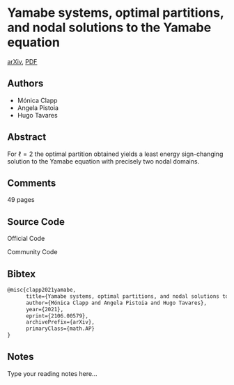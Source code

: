 
# Yamabe systems, optimal partitions, and nodal solutions to the Yamabe equation

[arXiv](https://arxiv.org/abs/2106.0579), [PDF](https://arxiv.org/pdf/2106.0579.pdf)

## Authors

- Mónica Clapp
- Angela Pistoia
- Hugo Tavares

## Abstract

For $\ell=2$ the optimal partition obtained yields a least energy sign-changing solution to the Yamabe equation with precisely two nodal domains.

## Comments

49 pages

## Source Code

Official Code



Community Code



## Bibtex

```tex
@misc{clapp2021yamabe,
      title={Yamabe systems, optimal partitions, and nodal solutions to the Yamabe equation}, 
      author={Mónica Clapp and Angela Pistoia and Hugo Tavares},
      year={2021},
      eprint={2106.00579},
      archivePrefix={arXiv},
      primaryClass={math.AP}
}
```

## Notes

Type your reading notes here...

